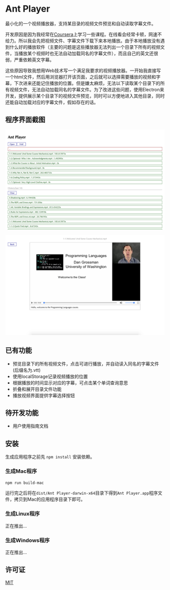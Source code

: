 # Ant Player

最小化的一个视频播放器，支持某目录的视频文件预览和自动读取字幕文件。

开发原因是因为我经常在[Coursera](coursera.org)上学习一些课程。在线看会经常卡顿，网速不给力。所以我会先把视频文件、字幕文件下载下来本地播放。由于本地播放没有遇到什么好的播放软件（主要的问题是这些播放器无法列出一个目录下所有的视频文件，当播放某个视频时也无法自动加载同名的字幕文件），而且自己的英文还很弱，严重依赖英文字幕。

这些原因导致我想用Web技术写一个满足我要求的视频播放器。一开始我直接写一个html文件，然后用浏览器打开该页面，之后就可以选择需要播放的视频和字幕，下次进来还能记住播放的位置。但是嫌太麻烦，无法以下读取某个目录下的所有视频文件，无法自动加载同名的字幕文件。为了改进这些问题，使用Electron来开发，提供展示某个目录下的视频文件预览，同时可以方便地进入其他目录，同时还能自动加载对应的字幕文件，假如存在的话。

## 程序界面截图

![视频列表页面](screenshots/index.png)

![播放页面](screenshots/play.png)

## 已有功能

- 预览目录下的所有视频文件，点击可进行播放，并自动读入同名的字幕文件(后缀名为.vtt)
- 使用localStorage记录视频播放的位置
- 根据播放的时间显示对应的字幕，可点击某个单词查询意思
- 折叠和展开目录文件功能
- 播放视频界面提供字幕选择按钮

## 待开发功能

- 用户使用指南文档

## 安装

生成应用程序之前先 `npm install` 安装依赖。

### 生成Mac程序

`npm run build-mac`

运行完之后将在`dist/Ant Player-darwin-x64`目录下得到`Ant Player.app`程序文件，拷贝到Mac的应用程序目录下即可。

### 生成Linux程序

正在推出...

### 生成Windows程序

正在推出...

## 许可证

[MIT](LICENSE)
